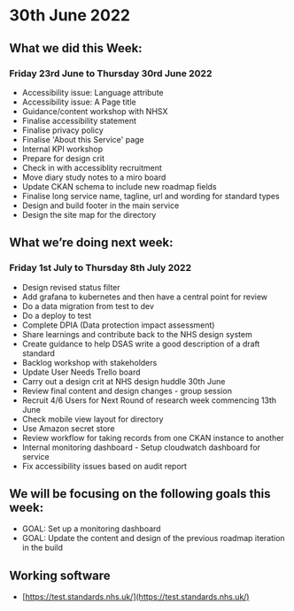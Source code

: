 # 30th  June 2022 

## What we did this Week:
### Friday 23rd  June  to Thursday 30rd June 2022
* Accessibility issue: Language attribute
* Accessibility issue: A Page title
* Guidance/content workshop with NHSX
* Finalise accessibility statement
* Finalise privacy policy
* Finalise 'About this Service' page
* Internal KPI workshop
* Prepare for design crit
* Check in with accessiblity recruitment
* Move diary study notes to a miro board
* Update CKAN schema to include new roadmap fields
* Finalise long service name, tagline, url and wording for standard types
* Design and build footer in the main service
* Design the site map for the directory

## What we’re doing next week:
### Friday 1st July to Thursday 8th July 2022 

* Design revised status filter
* Add grafana to kubernetes and then have a central point for review
* Do a data migration from test to dev
* Do a deploy to test
* Complete DPIA (Data protection impact assessment)
* Share learnings and contribute back to the NHS design system
* Create guidance to help DSAS write a good description of a draft standard
* Backlog workshop with stakeholders
* Update User Needs Trello board
* Carry out a design crit at NHS design huddle 30th June
* Review final content and design changes - group session
* Recruit 4/6 Users for Next Round of research week commencing 13th June
* Check mobile view layout for directory
* Use Amazon secret store
* Review workflow for taking records from one CKAN instance to another
* Internal monitoring dashboard - Setup cloudwatch dashboard for service
* Fix accessibility issues based on audit report

## We will be focusing on the following goals this week:
* GOAL: Set up a monitoring dashboard
* GOAL: Update the content and design of the previous roadmap iteration in the build

## Working software
* [https://test.standards.nhs.uk/](https://test.standards.nhs.uk/) 

